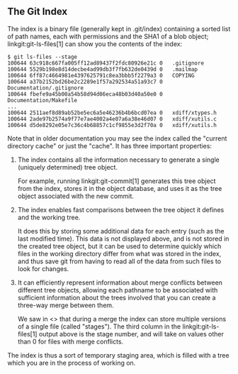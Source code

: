 ## The Git Index ##

The index is a binary file (generally kept in .git/index) containing a
sorted list of path names, each with permissions and the SHA1 of a blob
object; linkgit:git-ls-files[1] can show you the contents of the index:

    $ git ls-files --stage
    100644 63c918c667fa005ff12ad89437f2fdc80926e21c 0	.gitignore
    100644 5529b198e8d14decbe4ad99db3f7fb632de0439d 0	.mailmap
    100644 6ff87c4664981e4397625791c8ea3bbb5f2279a3 0	COPYING
    100644 a37b2152bd26be2c2289e1f57a292534a51a93c7 0	Documentation/.gitignore
    100644 fbefe9a45b00a54b58d94d06eca48b03d40a50e0 0	Documentation/Makefile
    ...
    100644 2511aef8d89ab52be5ec6a5e46236b4b6bcd07ea 0	xdiff/xtypes.h
    100644 2ade97b2574a9f77e7ae4002a4e07a6a38e46d07 0	xdiff/xutils.c
    100644 d5de8292e05e7c36c4b68857c1cf9855e3d2f70a 0	xdiff/xutils.h

Note that in older documentation you may see the index called the
"current directory cache" or just the "cache".  It has three important
properties:

1. The index contains all the information necessary to generate a single
    (uniquely determined) tree object.

    For example, running linkgit:git-commit[1] generates this tree object
    from the index, stores it in the object database, and uses it as the
    tree object associated with the new commit.

2. The index enables fast comparisons between the tree object it defines
    and the working tree.

    It does this by storing some additional data for each entry (such as
    the last modified time).  This data is not displayed above, and is not
    stored in the created tree object, but it can be used to determine
    quickly which files in the working directory differ from what was
    stored in the index, and thus save git from having to read all of the
    data from such files to look for changes.

3. It can efficiently represent information about merge conflicts
    between different tree objects, allowing each pathname to be
    associated with sufficient information about the trees involved that
    you can create a three-way merge between them.

    We saw in <<conflict-resolution>> that during a merge the index can
    store multiple versions of a single file (called "stages").  The third
    column in the linkgit:git-ls-files[1] output above is the stage
    number, and will take on values other than 0 for files with merge
    conflicts.

The index is thus a sort of temporary staging area, which is filled with
a tree which you are in the process of working on.
